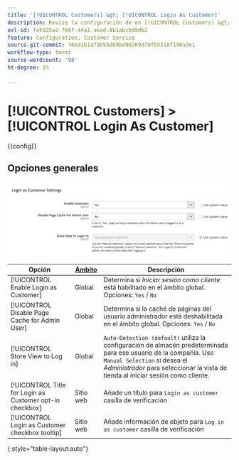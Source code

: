 ```yaml
---
title: '[!UICONTROL Customers] &gt; [!UICONTROL Login As Customer]'
description: Revise la configuración de en [!UICONTROL Customers] &gt; [!UICONTROL Login As Customer] de la administración de Commerce.
exl-id: fe5925a2-f66f-44a1-aead-8b1abcbd9db2
feature: Configuration, Customer Service
source-git-commit: 76bd1b1af9b55d69bd98209d70fb5518f190a3e1
workflow-type: tm+mt
source-wordcount: '98'
ht-degree: 1%

---
```


# [!UICONTROL Customers] > [!UICONTROL Login As Customer]

{{config}}

## Opciones generales

![Iniciar Sesión Como Cliente: Opciones Generales](./assets/login-as-customer.png)<!-- zoom -->

<!-- [Login As Customer - General Options](https://docs.magento.com/user-guide/customers/login-as-customer.html#enable-the-feature) -->

| Opción | [Ámbito](../../getting-started/websites-stores-views.md#scope-settings) | Descripción |
|-- | -- | -- |
| [!UICONTROL Enable Login as Customer] | Global | Determina si _Iniciar sesión como cliente_ está habilitado en el ámbito global. Opciones: `Yes` / `No` |
| [!UICONTROL Disable Page Cache for Admin User] | Global | Determina si la caché de páginas del usuario administrador está deshabilitada en el ámbito global. Opciones: `Yes` / `No` |
| [!UICONTROL Store View to Log in] | Global | `Auto-Detection (default)` utiliza la configuración de almacén predeterminada para ese usuario de la compañía. Uso `Manual Selection` si desea el _Administrador_ para seleccionar la vista de tienda al iniciar sesión como cliente. |
| [!UICONTROL Title for Login as Customer opt-in checkbox] | Sitio web | Añade un título para `Login as customer` casilla de verificación |
| [!UICONTROL Login as Customer checkbox tooltip] | Sitio web | Añade información de objeto para `Log in as customer` casilla de verificación |

{:style=&quot;table-layout:auto&quot;}
